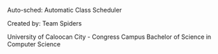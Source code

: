Auto-sched: Automatic Class Scheduler

Created by: Team Spiders

University of Caloocan City - Congress Campus
Bachelor of Science in Computer Science